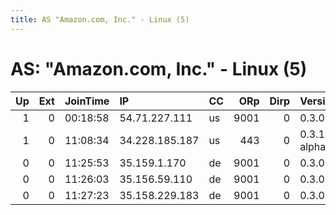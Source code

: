 ```yaml
---
title: AS "Amazon.com, Inc." - Linux (5)
---
```


# AS: "Amazon.com, Inc." - Linux (5)

|   Up |   Ext | JoinTime   | IP             | CC   |   ORp |   Dirp | Version       | Contact                   | Nickname        |   eFamMembers |
|-----:|------:|:-----------|:---------------|:-----|------:|-------:|:--------------|:--------------------------|:----------------|--------------:|
|    1 |     0 | 00:18:58   | 54.71.227.111  | us   |  9001 |      0 | 0.3.0.10      | 1NHdovEikZP92ErfXNWMHSmWo | TorusMachina    |             1 |
|    1 |     0 | 11:08:34   | 34.228.185.187 | us   |   443 |      0 | 0.3.1.5-alpha | None                      | torpoops2       |             1 |
|    0 |     0 | 11:25:53   | 35.159.1.170   | de   |  9001 |      0 | 0.3.0.10      | https://keybase.io/knutol | mapic773f01651c |             1 |
|    0 |     0 | 11:26:03   | 35.156.59.110  | de   |  9001 |      0 | 0.3.0.10      | https://keybase.io/knutol | mapic3c977ca59f |             1 |
|    0 |     0 | 11:27:23   | 35.158.229.183 | de   |  9001 |      0 | 0.3.0.10      | https://keybase.io/knutol | mapic08ab91bd70 |             1 |
